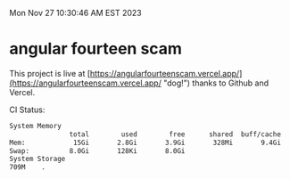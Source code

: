 Mon Nov 27 10:30:46 AM EST 2023

# angular fourteen scam


This project is live at [https://angularfourteenscam.vercel.app/](https://angularfourteenscam.vercel.app/ "dog!") thanks to Github and Vercel.

CI Status: 

```bash
System Memory
               total        used        free      shared  buff/cache   available
Mem:            15Gi       2.8Gi       3.9Gi       328Mi       9.4Gi        12Gi
Swap:          8.0Gi       128Ki       8.0Gi
System Storage
709M	.
